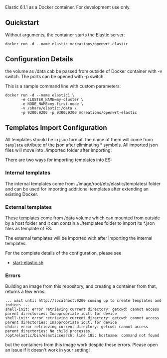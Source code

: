 Elastic 6.1.1 as a Docker container. For development use only.

## Quickstart
Without arguments, the container starts the Elastic server:

```
docker run -d --name elastic mcreations/openwrt-elastic
```

## Configuration Details
the volume as /data cab be passed from outside of Docker container with -v switch.
The ports can be opened  with -p switch.

This is a sample command line with custom parameters:

```
docker run -d --name elastic1 \
       -e CLUSTER_NAME=my-cluster \
       -e NODE_NAME=my-first-node \
       -v /share/elastic:/data \
       -p 9200:9200 -p 9300:9300 mcreations/openwrt-elastic
```

## Templates Import Configuration
All templates should be in json format. the name of them will come from ```template``` attribute of the json after eliminating * symbols.
All imported json files will move into ./imported folder after importing.

There are two ways for importing templates into ES:

### Internal templates
The internal templates come from ./image/root/etc/elastic/templates/ folder and can be used for importing additional templates after extending an existing Docker.

### External templates
These templates come from /data volume which can mounted from outside by a host folder and it can contain a ./templates folder to import its *.json files as template of ES.

The external templates will be imported with after importing the internal templates.

For the complete details of the configuration, please see

- [start-elastic.sh](https://github.com/m-creations/docker-openwrt-elastic/blob/master/image/root/start-elastic.sh)
 

### Errors
 
Building an image from this repository, and creating a container from that, returns a few erros: 

```
... wait until http://localhost:9200 coming up to create templates and indices ...
shell-init: error retrieving current directory: getcwd: cannot access parent directories: Inappropriate ioctl for device
shell-init: error retrieving current directory: getcwd: cannot access parent directories: Inappropriate ioctl for device
chdir: error retrieving current directory: getcwd: cannot access parent directories: No child processes
/opt/elastic/bin/elasticsearch: line 185: hostname: command not found
```

but the containers from this image work despite these errors. Please open an issue if it doesn't work in your setting! 

